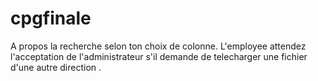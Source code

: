 # cpgfinale
A propos la recherche selon ton choix de colonne. 
L'employee attendez l'acceptation de l'administrateur s'il demande de telecharger une fichier d'une autre direction .

